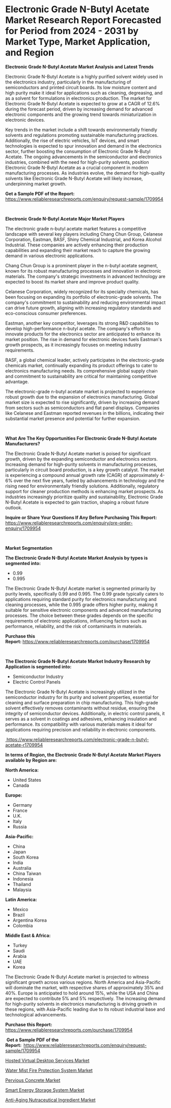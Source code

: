 <p><h1>Electronic Grade N-Butyl Acetate Market Research Report Forecasted for Period from 2024 -  2031 by Market Type, Market Application, and Region</h1></p><p><strong>Electronic Grade N-Butyl Acetate Market Analysis and Latest Trends</strong></p>
<p><p>Electronic Grade N-Butyl Acetate is a highly purified solvent widely used in the electronics industry, particularly in the manufacturing of semiconductors and printed circuit boards. Its low moisture content and high purity make it ideal for applications such as cleaning, degreasing, and as a solvent for formulations in electronics production. The market for Electronic Grade N-Butyl Acetate is expected to grow at a CAGR of 12.6% during the forecast period, driven by increasing demand for advanced electronic components and the growing trend towards miniaturization in electronic devices.</p><p>Key trends in the market include a shift towards environmentally friendly solvents and regulations promoting sustainable manufacturing practices. Additionally, the rise of electric vehicles, IoT devices, and smart technologies is expected to spur innovation and demand in the electronics sector, further boosting the consumption of Electronic Grade N-Butyl Acetate. The ongoing advancements in the semiconductor and electronics industries, combined with the need for high-purity solvents, position Electronic Grade N-Butyl Acetate as a crucial component in modern manufacturing processes. As industries evolve, the demand for high-quality solvents like Electronic Grade N-Butyl Acetate will likely increase, underpinning market growth.</p></p>
<p><strong>Get a Sample PDF of the Report:&nbsp;</strong> <a href="https://www.reliableresearchreports.com/enquiry/request-sample/1709954?utm_campaign=38&utm_medium=2&utm_source=Github&utm_content=ia&utm_term=22102024&utm_id=electronic-grade-n-butyl-acetate">https://www.reliableresearchreports.com/enquiry/request-sample/1709954</a></p>
<p>&nbsp;</p>
<p><strong>Electronic Grade N-Butyl Acetate Major Market Players</strong></p>
<p><p>The electronic grade n-butyl acetate market features a competitive landscape with several key players including Chang Chun Group, Celanese Corporation, Eastman, BASF, Shiny Chemical Industrial, and Korea Alcohol Industrial. These companies are actively enhancing their production capabilities and expanding their market reach to capture the growing demand in various electronic applications.</p><p>Chang Chun Group is a prominent player in the n-butyl acetate segment, known for its robust manufacturing processes and innovation in electronic materials. The company's strategic investments in advanced technology are expected to boost its market share and improve product quality.</p><p>Celanese Corporation, widely recognized for its specialty chemicals, has been focusing on expanding its portfolio of electronic-grade solvents. The company's commitment to sustainability and reducing environmental impact can drive future growth, aligning with increasing regulatory standards and eco-conscious consumer preferences.</p><p>Eastman, another key competitor, leverages its strong R&D capabilities to develop high-performance n-butyl acetate. The company's efforts to innovate products for the electronics sector are anticipated to enhance its market position. The rise in demand for electronic devices fuels Eastman's growth prospects, as it increasingly focuses on meeting industry requirements.</p><p>BASF, a global chemical leader, actively participates in the electronic-grade chemicals market, continually expanding its product offerings to cater to electronics manufacturing needs. Its comprehensive global supply chain and commitment to sustainability are critical for maintaining competitive advantage.</p><p>The electronic-grade n-butyl acetate market is projected to experience robust growth due to the expansion of electronics manufacturing. Global market size is expected to rise significantly, driven by increasing demand from sectors such as semiconductors and flat panel displays. Companies like Celanese and Eastman reported revenues in the billions, indicating their substantial market presence and potential for further expansion.</p></p>
<p>&nbsp;</p>
<p><strong>What Are The Key Opportunities For Electronic Grade N-Butyl Acetate Manufacturers?</strong></p>
<p><p>The Electronic Grade N-Butyl Acetate market is poised for significant growth, driven by the expanding semiconductor and electronics sectors. Increasing demand for high-purity solvents in manufacturing processes, particularly in circuit board production, is a key growth catalyst. The market is experiencing a compound annual growth rate (CAGR) of approximately 4-6% over the next five years, fueled by advancements in technology and the rising need for environmentally friendly solutions. Additionally, regulatory support for cleaner production methods is enhancing market prospects. As industries increasingly prioritize quality and sustainability, Electronic Grade N-Butyl Acetate is expected to gain traction, shaping a robust future outlook.</p></p>
<p><strong>Inquire or Share Your Questions If Any Before Purchasing This Report:</strong> <a href="https://www.reliableresearchreports.com/enquiry/pre-order-enquiry/1709954?utm_campaign=38&utm_medium=2&utm_source=Github&utm_content=ia&utm_term=22102024&utm_id=electronic-grade-n-butyl-acetate">https://www.reliableresearchreports.com/enquiry/pre-order-enquiry/1709954</a></p>
<p>&nbsp;</p>
<p><strong>Market Segmentation</strong></p>
<p><strong>The Electronic Grade N-Butyl Acetate Market Analysis by types is segmented into:</strong></p>
<p><ul><li>0.99</li><li>0.995</li></ul></p>
<p><p>The Electronic Grade N-Butyl Acetate market is segmented primarily by purity levels, specifically 0.99 and 0.995. The 0.99 grade typically caters to applications requiring standard purity for electronics manufacturing and cleaning processes, while the 0.995 grade offers higher purity, making it suitable for sensitive electronic components and advanced manufacturing processes. The choice between these grades depends on the specific requirements of electronic applications, influencing factors such as performance, reliability, and the risk of contaminants in materials.</p></p>
<p><strong>Purchase this Report:&nbsp;</strong><a href="https://www.reliableresearchreports.com/purchase/1709954?utm_campaign=38&utm_medium=2&utm_source=Github&utm_content=ia&utm_term=22102024&utm_id=electronic-grade-n-butyl-acetate">https://www.reliableresearchreports.com/purchase/1709954</a></p>
<p>&nbsp;</p>
<p><strong>The Electronic Grade N-Butyl Acetate Market Industry Research by Application is segmented into:</strong></p>
<p><ul><li>Semiconductor Industry</li><li>Electric Control Panels</li></ul></p>
<p><p>The Electronic Grade N-Butyl Acetate is increasingly utilized in the semiconductor industry for its purity and solvent properties, essential for cleaning and surface preparation in chip manufacturing. This high-grade solvent effectively removes contaminants without residue, ensuring the integrity of semiconductor devices. Additionally, in electric control panels, it serves as a solvent in coatings and adhesives, enhancing insulation and performance. Its compatibility with various materials makes it ideal for applications requiring precision and reliability in electronic components.</p></p>
<p><a href="https://www.reliableresearchreports.com/electronic-grade-n-butyl-acetate-r1709954?utm_campaign=38&utm_medium=2&utm_source=Github&utm_content=ia&utm_term=22102024&utm_id=electronic-grade-n-butyl-acetate">&nbsp;https://www.reliableresearchreports.com/electronic-grade-n-butyl-acetate-r1709954</a></p>
<p><strong>In terms of Region, the Electronic Grade N-Butyl Acetate Market Players available by Region are:</strong></p>
<p>
    <p> <strong> North America: </strong>
        <ul>
            <li>United States</li>
            <li>Canada</li>
        </ul>
        </p> 
    <p> <strong> Europe: </strong>
        <ul>
            <li>Germany</li>
            <li>France</li>
            <li>U.K.</li>
            <li>Italy</li>
            <li>Russia</li>
        </ul>
        </p> 
    <p> <strong> Asia-Pacific: </strong>
        <ul>
            <li>China</li>
            <li>Japan</li>
            <li>South Korea</li>
            <li>India</li>
            <li>Australia</li>
            <li>China Taiwan</li>
            <li>Indonesia</li>
            <li>Thailand</li>
            <li>Malaysia</li>
        </ul>
        </p> 
    <p> <strong> Latin America: </strong>
        <ul>
            <li>Mexico</li>
            <li>Brazil</li>
            <li>Argentina Korea</li>
            <li>Colombia</li>
        </ul>
        </p> 
    <p> <strong> Middle East & Africa: </strong>
        <ul>
            <li>Turkey</li>
            <li>Saudi</li>
            <li>Arabia</li>
            <li>UAE</li>
            <li>Korea</li>
        </ul>
    </p>
    </p>
<p><p>The Electronic Grade N-Butyl Acetate market is projected to witness significant growth across various regions. North America and Asia-Pacific will dominate the market, with respective shares of approximately 35% and 40%. Europe is anticipated to hold around 15%, while the USA and China are expected to contribute 5% and 5% respectively. The increasing demand for high-purity solvents in electronics manufacturing is driving growth in these regions, with Asia-Pacific leading due to its robust industrial base and technological advancements.</p></p>
<p><strong>Purchase this Report: </strong><a href="https://www.reliableresearchreports.com/purchase/1709954?utm_campaign=38&utm_medium=2&utm_source=Github&utm_content=ia&utm_term=22102024&utm_id=electronic-grade-n-butyl-acetate">https://www.reliableresearchreports.com/purchase/1709954</a></p>
<p>&nbsp;<strong>Get a Sample PDF of the Report:&nbsp;&nbsp;</strong><a href="https://www.reliableresearchreports.com/enquiry/request-sample/1709954?utm_campaign=38&utm_medium=2&utm_source=Github&utm_content=ia&utm_term=22102024&utm_id=electronic-grade-n-butyl-acetate">https://www.reliableresearchreports.com/enquiry/request-sample/1709954</a></p>
<p><strong></strong></p>
<p><p><a href="https://www.linkedin.com/pulse/global-perspectives-hosted-virtual-desktop-services-market-k4g7e?utm_campaign=38&utm_medium=2&utm_source=Github&utm_content=ia&utm_term=22102024&utm_id=electronic-grade-n-butyl-acetate">Hosted Virtual Desktop Services Market</a></p><p><a href="https://issuu.com/reportprime-2/docs/water-mist-fire-protection-system-m_1fa54b127bfde1?utm_campaign=38&utm_medium=2&utm_source=Github&utm_content=ia&utm_term=22102024&utm_id=electronic-grade-n-butyl-acetate">Water Mist Fire Protection System Market</a></p><p><a href="https://github.com/hegwervaemeruk/Market-Research-Report-List-1/blob/main/pervious-concrete-market.md?utm_campaign=38&utm_medium=2&utm_source=Github&utm_content=ia&utm_term=22102024&utm_id=electronic-grade-n-butyl-acetate">Pervious Concrete Market</a></p><p><a href="https://issuu.com/reportprime-2/docs/smart-energy-storage-system-market-_5d8063e2f99259?utm_campaign=38&utm_medium=2&utm_source=Github&utm_content=ia&utm_term=22102024&utm_id=electronic-grade-n-butyl-acetate">Smart Energy Storage System Market</a></p><p><a href="https://github.com/mac1evjen/Market-Research-Report-List-1/blob/main/anti-aging-nutraceutical-ingredient-market.md?utm_campaign=38&utm_medium=2&utm_source=Github&utm_content=ia&utm_term=22102024&utm_id=electronic-grade-n-butyl-acetate">Anti-Aging Nutraceutical Ingredient Market</a></p></p>